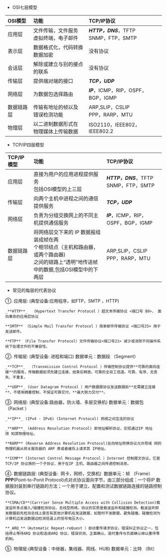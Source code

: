 - OSI七层模型

|OSI模型 | 功能  | TCP/IP协议 |
|  :---  | :----  |:----|
| 应用层| 文件传输，文件服务<br>虚拟终端，电子邮件 |**_HTTP，DNS_**，TFTP<br>SNMP，FTP，SMTP		|
| 表示层| 数据格式化，代码转换<br>数据加密 |	没有协议	|
| 会话层 | 解除或建立与别的接点的联系 |		没有协议|
| 传输层 | 提供端对端的接口  |	**_TCP，UDP_**	|
| 网络层 | 为数据包选择路由 |	_**IP**_，ICMP，RIP，OSPF，BGP，IGMP	|
| 数据链路层| 传输有地址的帧以及<br>错误检测功能 |	ARP,SLIP，CSLIP<br>PPP，RARP，MTU	|
| 物理层 | 以二进制数据形式在<br>物理媒体上传输数据 |	ISO2110，IEEE802，IEEE802.2	|

- TCP/IP四层模型

|TCP/IP模型 | 功能  | TCP/IP协议 |
|  :---  | :----  |:----|
| 应用层| 直接为用户的应用进程提供服务<br>包括OSI模型的上三层 |**_HTTP，DNS_**，TFTP<br>SNMP，FTP，SMTP		|
| 传输层 | 向两个主机中进程之间的通信提供服务  |	**_TCP，UDP_**	|
| 网络层 | 负责为分组交换网上的不同主机提供通信服务 |	_**IP**_，ICMP，RIP，OSPF，BGP，IGMP	|
| 数据链路层| 将网络层交下来的 IP 数据报组装成帧在两<br>个相邻结点（主机和路由器，或两个路由器)<br>之间的链路上“透明”地传送帧中的数据,包括OSI模型中的下两层 |	ARP,SLIP，CSLIP<br>PPP，RARP，MTU	|

- 常见的每层的代表协议

①. 应用层: (典型设备:应用程序，如FTP，SMTP ，HTTP) 

	_**HTTP**_  （Hypertext Transfer Protocol ）超文本传输协议 <端口号 80>， 面向事务的应用层协议
	
	**SMTP** （Simple Mail Transfer Protocol ）简单邮件传输协议 <端口号25> 用于发送邮件。
	
	**FTP** （File Transfer Protocol）文件传输协议<端口号21> 减少或消除不同操作系统下处理文件的不兼容性。

②. 传输层:  (典型设备:  进程和端口)       数据单元：数据段 （Segment） 

	_**TCP**_  （Transmission Control Protocol ）传输控制协议提供**可靠的面向连接**的服务，传输数据前须先建立连接，结束后释放。可靠的全双工信道。可靠、有序、无丢失、不重复。 
	
	_**UDP**_ (User Datagram Protocol ）用户数据报协议发送数据前**无需建立连接**，不使用拥塞控制，不保证可靠交付，**最大努力交付**。

③. 网络层: (典型设备:路由器，防火墙、多层交换机) 数据单元：数据包（Packet ） 

	_**IP**_ (IPv4 · IPv6) (Internet Protocol) 网络之间互连的协议 
	
	_**ARP**_ (Address Resolution Protocol) 即地址解析协议，实现通过IP 地址得 知其物理地址。 
	
	**RARP** (Reverse Address Resolution Protocol)反向地址转换协议允许局域 网的物理机器从网关服务器的 ARP 表或者缓存上请求其 IP地址。 
	
	**ICMP** (Internet Control Message Protocol ）Internet 控制报文协议。它是TCP/IP 协议族的一个子协议，用于在IP 主机、路由器之间传递控制消息。 

④. 数据链路层: (典型设备:  网卡，网桥，交换机)  数据单元：帧 （Frame）
	**PPP**(Point-to-Ponit Protocol)点对点协议面向字节，由三部分组成：一个将IP 数据报封装到串行链路的方法；一个用于建立、配置和测试数据链路连接的链路控制协议。
	
	**CSMA/CD**(Carrrier Sense Multiple Access with Collision Detection)载波监听多点接入/碰撞检测协议。总线型网络，协议的实质是载波监听和碰撞检测。载波监听即发数据前先检测总线上是否有其他计算机在发送数据，如暂时不发数据，避免碰撞。碰撞检测为计算机边发送数据边检测信道上的信号电压大小。
	
	**_ARQ_**（Automatic Repeat-reQuest ）自动重传请求协议，错误纠正协议之一，包括停止等待ARQ 协议和连续ARQ 协议，错误侦测、正面确认、逾时重传与负面确认继以重传等机制。

⑤. 物理层:(典型设备：中继器，集线器、网线、HUB)     数据单元：比特 （Bit）